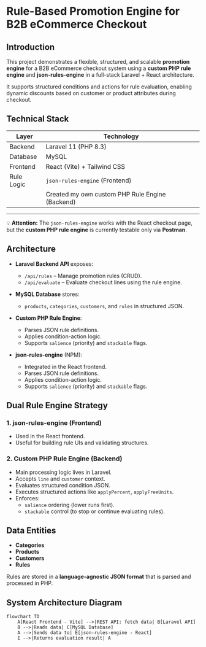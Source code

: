 # Rule-Based Promotion Engine for B2B eCommerce Checkout

## Introduction

This project demonstrates a flexible, structured, and scalable **promotion engine** for a B2B eCommerce checkout system using a **custom PHP rule engine** and **json-rules-engine** in a full-stack Laravel + React architecture.

It supports structured conditions and actions for rule evaluation, enabling dynamic discounts based on customer or product attributes during checkout.


## Technical Stack

| Layer      | Technology                                         |
|------------|----------------------------------------------------|
| Backend    | Laravel 11 (PHP 8.3)                               |
| Database   | MySQL                                              |
| Frontend   | React (Vite) + Tailwind CSS                        |
| Rule Logic | `json-rules-engine` (Frontend)                     |
|            | Created my own custom PHP Rule Engine (Backend)    |
-------------------------------------------------------------------
💡 **Attention:** The `json-rules-engine` works with the React checkout page, but the **custom PHP rule engine** is currently testable only via **Postman**.


## Architecture

- **Laravel Backend API** exposes:
  - `/api/rules` – Manage promotion rules (CRUD).
  - `/api/evaluate` – Evaluate checkout lines using the rule engine.

- **MySQL Database** stores:
  - `products`, `categories`, `customers`, and `rules` in structured JSON.

- **Custom PHP Rule Engine**:
  - Parses JSON rule definitions.
  - Applies condition-action logic.
  - Supports `salience` (priority) and `stackable` flags.

- **json-rules-engine** (NPM):
  - Integrated in the React frontend.
  - Parses JSON rule definitions.
  - Applies condition-action logic.
  - Supports `salience` (priority) and `stackable` flags.


## Dual Rule Engine Strategy

### 1. json-rules-engine (Frontend)

- Used in the React frontend.
- Useful for building rule UIs and validating structures.

### 2. Custom PHP Rule Engine (Backend)

- Main processing logic lives in Laravel.
- Accepts `line` and `customer` context.
- Evaluates structured condition JSON.
- Executes structured actions like `applyPercent`, `applyFreeUnits`.
- Enforces:
  - `salience` ordering (lower runs first).
  - `stackable` control (to stop or continue evaluating rules).


## Data Entities

- **Categories**
- **Products**
- **Customers**
- **Rules**

Rules are stored in a **language-agnostic JSON format** that is parsed and processed in PHP.


## System Architecture Diagram

```mermaid
flowchart TD
    A[React Frontend - Vite] -->|REST API: fetch data| B[Laravel API]
    B -->|Reads data| C[MySQL Database]
    A -->|Sends data to| E[json-rules-engine - React]
    E -->|Returns evaluation result| A





